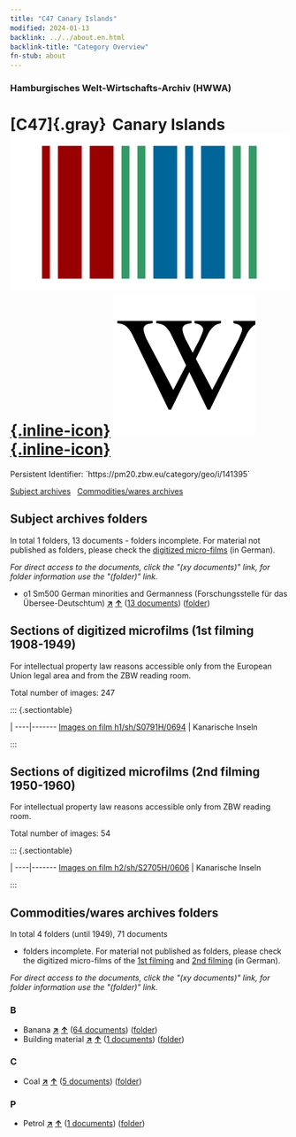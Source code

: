 ```yaml
---
title: "C47 Canary Islands"
modified: 2024-01-13
backlink: ../../about.en.html
backlink-title: "Category Overview"
fn-stub: about
---
```


### Hamburgisches Welt-Wirtschafts-Archiv (HWWA)

# [C47]{.gray}&#8201; Canary Islands &#160; [![Wikidata](/images/Wikidata-logo.svg "Wikidata"){.inline-icon}](http://www.wikidata.org/entity/Q5813) [![Wikipedia](/images/Wikipedia-W.svg "Wikipedia"){.inline-icon}](https://en.wikipedia.org/wiki/Canary_Islands)

<div class="hint">Persistent Identifier: `https://pm20.zbw.eu/category/geo/i/141395`</div>





[Subject archives](#subject-archives-folders) &#160; [Commodities/wares archives](#commoditieswares-archives-folders)




## Subject archives folders










In total 1 folders, 13 documents - folders incomplete.
For material not published as folders, please check the [digitized micro-films](/film/h1_sh.de.html) (in German).

_For direct access to the documents, click the "(xy documents)" link, for folder information use the "(folder)" link._


  - o1 Sm500 German minorities and Germanness (Forschungsstelle für das Übersee-Deutschtum) [**&nearr;**](../../../subject/i/145911/about.en.html "German minorities and Germanness (Forschungsstelle für das Übersee-Deutschtum) (all over the world)") [**&uarr;**](../../../subject/about.en.html#o1_Sm500 "Subject category system") (<a href="https://pm20.zbw.eu/iiifview/folder/sh/141395,145911" title="about: Canary Islands : German minorities and Germanness (Forschungsstelle für das Übersee-Deutschtum)" target="_blank">13 documents</a>) ([folder](../../../../folder/sh/1413xx/141395/1459xx/145911/about.en.html))



<a id="filmsections" />

## Sections of digitized microfilms (1st filming 1908-1949)

<p>For intellectual property law reasons accessible only from the European Union legal area and from the ZBW reading room.</p>



<p>Total number of images: 247</p>




::: {.sectiontable}

 | 
----|-------
<a class="btn" href="https://pm20.zbw.eu/film/h1/sh/S0791H/0694" rel="nofollow">Images on film h1/sh/S0791H/0694</a> | Kanarische Inseln


:::




## Sections of digitized microfilms (2nd filming 1950-1960)

<p>For intellectual property law reasons accessible only from ZBW reading room.</p>



<p>Total number of images: 54</p>




::: {.sectiontable}

 | 
----|-------
<a class="btn" href="https://pm20.zbw.eu/film/h2/sh/S2705H/0606" rel="nofollow">Images on film h2/sh/S2705H/0606</a> | Kanarische Inseln


:::














## Commodities/wares archives folders











In total 4 folders (until 1949), 71 documents
- folders incomplete.  For material not published as folders, please check the
digitized micro-films of the [1st filming](/film/h1_wa.de.html) and [2nd
filming](/film/h2_wa.de.html) (in German).

_For direct access to the documents, click the "(xy documents)" link, for folder information use the "(folder)" link._



### B

- Banana [**&nearr;**](../../../ware/i/142038/about.en.html "Banana (xXX all over the world)") [**&uarr;**](../../../ware/about.en.html#PLW04-Bn "Ware category system") (<a href="https://pm20.zbw.eu/iiifview/folder/wa/142038,141395" title="about: Banana : Canary Islands" target="_blank">64 documents</a>) ([folder](../../../../folder/wa/1420xx/142038/1413xx/141395/about.en.html))
- Building material [**&nearr;**](../../../ware/i/142086/about.en.html "Building material (xXX all over the world)") [**&uarr;**](../../../ware/about.en.html#PID22-Bs "Ware category system") (<a href="https://pm20.zbw.eu/iiifview/folder/wa/142086,141395" title="about: Building material : Canary Islands" target="_blank">1 documents</a>) ([folder](../../../../folder/wa/1420xx/142086/1413xx/141395/about.en.html))

### C

- Coal [**&nearr;**](../../../ware/i/143120/about.en.html "Coal (xXX all over the world)") [**&uarr;**](../../../ware/about.en.html#PRB02.01 "Ware category system") (<a href="https://pm20.zbw.eu/iiifview/folder/wa/143120,141395" title="about: Coal : Canary Islands" target="_blank">5 documents</a>) ([folder](../../../../folder/wa/1431xx/143120/1413xx/141395/about.en.html))

### P

- Petrol [**&nearr;**](../../../ware/i/142108/about.en.html "Petrol (xXX all over the world)") [**&uarr;**](../../../ware/about.en.html#PID13.02-Ks02 "Ware category system") (<a href="https://pm20.zbw.eu/iiifview/folder/wa/142108,141395" title="about: Petrol : Canary Islands" target="_blank">1 documents</a>) ([folder](../../../../folder/wa/1421xx/142108/1413xx/141395/about.en.html))




